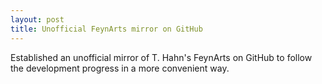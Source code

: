 ```yaml
---
layout: post
title: Unofficial FeynArts mirror on GitHub
---
```


Established an unofficial mirror of T. Hahn's FeynArts on GitHub to follow the development progress in a more convenient way.
